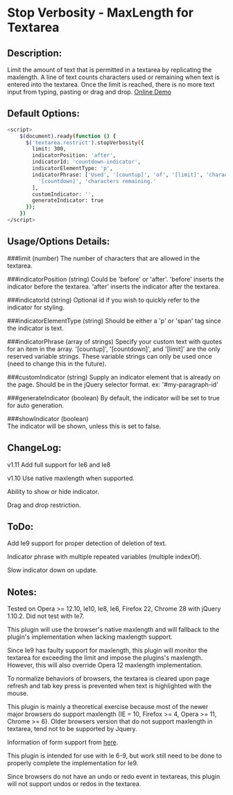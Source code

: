 Stop Verbosity - MaxLength for Textarea
=========================================

Description: 
-------------
Limit the amount of text that is permitted in a textarea by replicating the maxlength. A line of text counts characters used or remaining when text is entered into the textarea. Once the limit is reached, there is no more text input from typing, pasting or drag and drop. [Online Demo](http://jsbin.com/iticir/3/edit)

Default Options:
-------------
```bash
<script>
	$(document).ready(function () {
	  $('textarea.restrict').stopVerbosity({
	    limit: 300,
	    indicatorPosition: 'after',
	    indicatorId: 'countdown-indicator',
	    indicatorElementType: 'p',
	    indicatorPhrase: ['Used', '[countup]', 'of', '[limit]', 'characters.',
	      '[countdown]', 'characters remaining.'
	    ],
	    customIndicator: '',
	    generateIndicator: true
	  });
	})
</script>
```

Usage/Options Details:
-------------
###limit (number)
    The number of characters that are allowed in the textarea.

###indicatorPosition (string)
    Could be 'before' or 'after'. 
    'before' inserts the indicator before the textarea.
    'after' inserts the indicator after the textarea.
	
###indicatorId (string)	
    Optional id if you wish to quickly refer to the indicator for styling.

###indicatorElementType (string)
    Should be either a 'p' or 'span' tag since the indicator is text.

###indicatorPhrase (array of strings)
    Specify your custom text with quotes for an item in the array. 
    '[countup]', '[countdown]', and '[limit]' are the only reserved variable strings. 
    These variable strings can only be used once (need to change this in the future). 

###customIndicator (string)
    Supply an indicator element that is already on the page. 
    Should be in the jQuery selector format. ex: '#my-paragraph-id'

###generateIndicator (boolean)
    By default, the indicator will be set to true for auto generation. 
	
###showIndicator (boolean)	
   The indicator will be shown, unless this is set to false.
   
ChangeLog:
------
v1.11
Add full support for Ie6 and Ie8

v1.10
Use native maxlength when supported.

Ability to show or hide indicator.

Drag and drop restriction.

ToDo:
------
Add Ie9 support for proper detection of deletion of text.

Indicator phrase with multiple repeated variables (multiple indexOf).

Slow indicator down on update.

Notes:
------
Tested on Opera >= 12.10, Ie10, Ie8, Ie6, Firefox 22, Chrome 28 with jQuery 1.10.2. Did not test with Ie7.

This plugin will use the browser's native maxlength and will fallback to the plugin's implementation when lacking maxlength support.

Since Ie9 has faulty support for maxlength, this plugin will monitor the textarea for exceeding the limit and impose the plugins's maxlength. However, this will also override Opera 12 maxlength implementation.

To normalize behaviors of browsers, the textarea is cleared upon page refresh and tab key press is prevented when text is highlighted with the mouse. 

This plugin is mainly a theoretical exercise because most of the newer major browsers do support maxlength (IE = 10, Firefox >= 4, Opera >= 11, Chrome >= 6). Older browsers version that do not support maxlength in textarea, tend not to be supported by Jquery. 

Information of form support from [here](http://www.wufoo.com/html5/).

This plugin is intended for use with Ie 6-9, but work still need to be done to properly complete the implementation for Ie9.

Since browsers do not have an undo or redo event in textareas, this plugin will not support undos or redos in the textarea.
